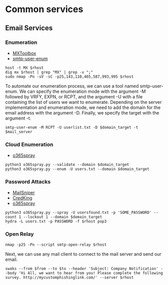 # Common services
##  Email Services
### Enumeration
 * [MXToolbox](https://mxtoolbox.com/)
 * [smtp-user-enum](https://github.com/pentestmonkey/smtp-user-enum)

```
host -t MX $rhost
dig mx $rhost | grep "MX" | grep -v ";"
sudo nmap -Pn -sV -sC -p25,143,110,465,587,993,995 $rhost
```

To automate our enumeration process, we can use a tool named smtp-user-enum. We can specify the enumeration mode with the argument -M followed by VRFY, EXPN, or RCPT, and the argument -U with a file containing the list of users we want to enumerate. Depending on the server implementation and enumeration mode, we need to add the domain for the email address with the argument -D. Finally, we specify the target with the argument -t.

```
smtp-user-enum -M RCPT -U userlist.txt -D $domain_target -t $mail_server
```

### Cloud Enumeration
 * [o365spray](https://github.com/0xZDH/o365spray)

```
python3 o365spray.py --validate --domain $domain_target
python3 o365spray.py --enum -U users.txt --domain $domain_target  
```

### Password Attacks
 * [MailSniper](https://github.com/dafthack/MailSniper)
 * [CredKing](https://github.com/ustayready/CredKing)
 * [o365spray](https://github.com/0xZDH/o365spray)


```
python3 o365spray.py --spray -U usersfound.txt -p 'SOME_PASSWORD' --count 1 --lockout 1 --domain $domain_target
hydra -L users.txt -p PASSWORD -f $rhost pop3
```
### Open Relay

```
nmap -p25 -Pn --script smtp-open-relay $rhost
```
Next, we can use any mail client to connect to the mail server and send our email.
```
swaks --from $from --to $to --header 'Subject: Company Notification' --body 'Hi All, we want to hear from you! Please complete the following survey. http://mycustomphishinglink.com/' --server $rhost
```

